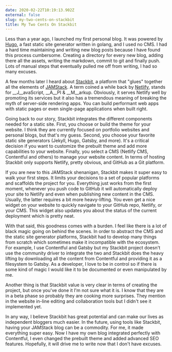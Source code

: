 ```yaml
---
date: 2020-02-22T10:19:13.902Z
external: false
slug: my-two-cents-on-stackbit
title: My Two Cents On Stackbit
---
```


Less than a year ago, I launched my first personal blog. It was powered by [Hugo](https://gohugo.io/), a fast static site generator written in golang, and I used no CMS. I had a hard time maintaining and writing new blog posts because I have found this process cumbersome. Creating a directory for every new blog, adding there all the assets, writing the markdown, commit to git and finally push. Lots of manual steps that eventually pulled me off from writing, I had so many excuses. 

A few months later I heard about [Stackbit](https://www.stackbit.com/), a platform that "glues" together all the elements of [JAMStack](https://jamstack.org/). A term coined a while back by [Netlify](https://www.netlify.com/), stands for __J__avaScript, __A__PI & __M__arkup. Obviously, it serves Netlify well by promoting its services but it also has a tremendous meaning of breaking the myth of server-side rendering apps. You can build performant web apps with static pages or even single-page applications when built right.

Going back to our story, Stackbit integrates the different components needed for a static site. First, you choose or build the theme for your website. I think they are currently focused on portfolio websites and personal blogs, but that's my guess. Second, you choose your favorite static site generators (Jekyll, Hugo, Gatsby, and more). It's a critical decision if you want to customize the prebuilt theme and add more capabilities to your website.
Finally, you select a CMS (Netlify CMS, Contentful and others) to manage your website content. In terms of hosting Stackbit only supports Netlify, pretty obvious, and GitHub as a Git platform.

If you are new to this JAMStack shenanigan, Stackbit makes it super easy to walk your first steps. It limits your decisions to a set of popular platforms and scaffolds the project for you. Everything just works from the first moment, whenever you push code to GitHub it will automatically deploy your site to Netlify and even when publishing new content in the CMS. Usually, the latter requires a bit more heavy-lifting. You even get a nice widget on your website to quickly navigate to your GitHub repo, Netlify, or your CMS. This widget also updates you about the status of the current deployment which is pretty neat.

With that said, this goodness comes with a burden. I feel like there is a lot of black magic going on behind the scenes. In order to abstract the CMS and the static site generator platforms, Stackbit had to develop many things from scratch which sometimes make it incompatible with the ecosystem. For example, I use Contentful and Gatsby but my Stackbit project doesn't use the community driver to integrate the two and Stackbit does the heavy lifting by downloading all the content from Contentful and providing it as a filesystem to Gatsby.
As a developer, I love to be in control so if there is some kind of magic I would like it to be documented or even manipulated by me.

Another thing is that Stackbit value is very clear in terms of creating the project, but once you've done it I'm not sure what it is. I know that they are in a beta phase so probably they are cooking more surprises. They mention in the website in-line editing and collaboration tools but I didn't see it implemented yet.

In any way, I believe Stackbit has great potential and can make our lives as independent bloggers much easier. In the future, using tools like Stackbit, having your JAMStack blog can be a commodity. For me, it made everything super easy. Now I have my own blog integrated perfectly with Contentful, I even changed the prebuilt theme and added advanced SEO features. Hopefully, it will drive me to write now that I don't have excuses.
